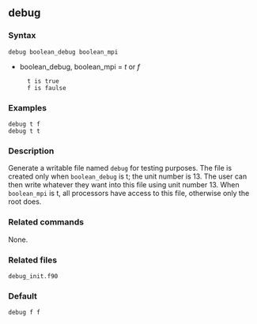## debug

### Syntax

	debug boolean_debug boolean_mpi

* boolean\_debug, boolean\_mpi = _t_ or _f_

		t is true
		f is faulse

### Examples

	debug t f
	debug t t

### Description

Generate a writable file named `debug` for testing purposes. The file is created only when `boolean_debug` is t; the unit number is 13. The user can then write whatever they want into this file using unit number 13. When `boolean_mpi` is t, all processors have access to this file, otherwise only the root does.

### Related commands

None.

### Related files

`debug_init.f90`

### Default

	debug f f

